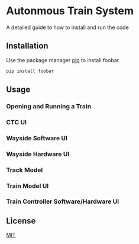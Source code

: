 # Autonmous Train System

A detailed guide to how to install and run the code 

## Installation

Use the package manager [pip](https://pip.pypa.io/en/stable/) to install foobar.

```bash
pip install foobar
```

## Usage

### Opening and Running a Train

### CTC UI

### Wayside Software UI

### Wayside Hardware UI

### Track Model 

### Train Model UI

### Train Controller Software/Hardware  UI 

## License

[MIT](https://choosealicense.com/licenses/mit/)
